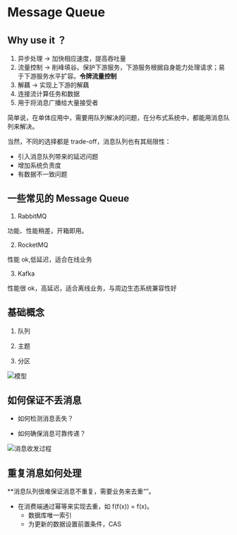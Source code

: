 # Message Queue

## Why use it ？

1. 异步处理  -> 加快相应速度，提高吞吐量
2. 流量控制  -> 削峰填谷。保护下游服务，下游服务根据自身能力处理请求；易于下游服务水平扩容。**令牌流量控制**
3. 解藕     -> 实现上下游的解藕
4. 连接流计算任务和数据
5. 用于将消息广播给大量接受者

简单说，在单体应用中，需要用队列解决的问题，在分布式系统中，都能用消息队列来解决。

当然，不同的选择都是 trade-off，消息队列也有其局限性：

* 引入消息队列带来的延迟问题
* 增加系统负责度
* 有数据不一致问题

## 一些常见的 Message Queue

1. RabbitMQ

功能、性能稍差，开箱即用。

2. RocketMQ

性能 ok,低延迟，适合在线业务

3. Kafka

性能很 ok，高延迟，适合离线业务，与周边生态系统兼容性好

## 基础概念

1. 队列

2. 主题

3. 分区

![模型](https://static001.geekbang.org/resource/image/46/17/465142ab5b5096f283118c307e8cc117.jpg)


## 如何保证不丢消息

* 如何检测消息丢失？


* 如何确保消息可靠传递？

![消息收发过程](https://static001.geekbang.org/resource/image/81/05/81a01f5218614efea2838b0808709205.jpg)


## 重复消息如何处理

**消息队列很难保证消息不重复，需要业务来去重“”。

* 在消费端通过幂等来实现去重，如 f(f(x)) = f(x)。
    * 数据库唯一索引
    * 为更新的数据设置前置条件，CAS
